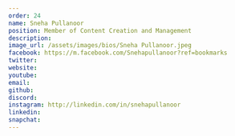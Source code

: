 ```yaml
---
order: 24
name: Sneha Pullanoor
position: Member of Content Creation and Management
description: 
image_url: /assets/images/bios/Sneha Pullanoor.jpeg
facebook: https://m.facebook.com/Snehapullanoor?ref=bookmarks
twitter: 
website: 
youtube: 
email: 
github: 
discord: 
instagram: http://linkedin.com/in/snehapullanoor
linkedin: 
snapchat: 
---
```

